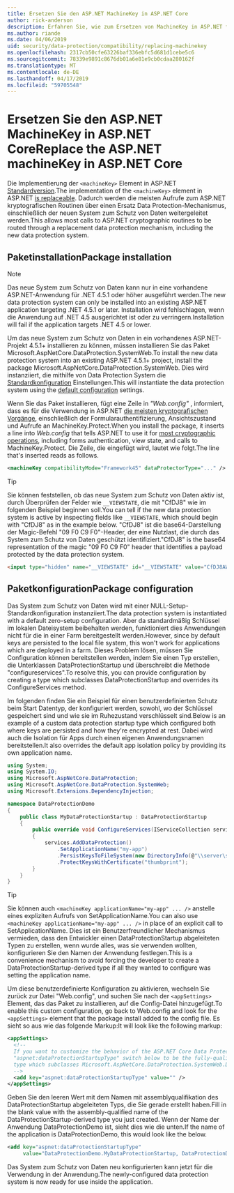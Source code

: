 ```yaml
---
title: Ersetzen Sie den ASP.NET MachineKey in ASP.NET Core
author: rick-anderson
description: Erfahren Sie, wie zum Ersetzen von MachineKey in ASP.NET für die Verwendung eines Systems, neue und sicherer Daten Schutz zu ermöglichen.
ms.author: riande
ms.date: 04/06/2019
uid: security/data-protection/compatibility/replacing-machinekey
ms.openlocfilehash: 2317cb50cfe63226baf336ebfc5d681d1cebe5c6
ms.sourcegitcommit: 78339e9891c8676db01a6e81e9cb0cdaa280162f
ms.translationtype: MT
ms.contentlocale: de-DE
ms.lasthandoff: 04/17/2019
ms.locfileid: "59705548"
---
```

# <a name="replace-the-aspnet-machinekey-in-aspnet-core"></a><span data-ttu-id="8c2f9-103">Ersetzen Sie den ASP.NET MachineKey in ASP.NET Core</span><span class="sxs-lookup"><span data-stu-id="8c2f9-103">Replace the ASP.NET machineKey in ASP.NET Core</span></span>

<a name="compatibility-replacing-machinekey"></a>

<span data-ttu-id="8c2f9-104">Die Implementierung der `<machineKey>` Element in ASP.NET [Standardversion](https://blogs.msdn.microsoft.com/webdev/2012/10/23/cryptographic-improvements-in-asp-net-4-5-pt-2/).</span><span class="sxs-lookup"><span data-stu-id="8c2f9-104">The implementation of the `<machineKey>` element in ASP.NET [is replaceable](https://blogs.msdn.microsoft.com/webdev/2012/10/23/cryptographic-improvements-in-asp-net-4-5-pt-2/).</span></span> <span data-ttu-id="8c2f9-105">Dadurch werden die meisten Aufrufe zum ASP.NET kryptografischen Routinen über einen Ersatz Data Protection-Mechanismus, einschließlich der neuen System zum Schutz von Daten weitergeleitet werden.</span><span class="sxs-lookup"><span data-stu-id="8c2f9-105">This allows most calls to ASP.NET cryptographic routines to be routed through a replacement data protection mechanism, including the new data protection system.</span></span>

## <a name="package-installation"></a><span data-ttu-id="8c2f9-106">Paketinstallation</span><span class="sxs-lookup"><span data-stu-id="8c2f9-106">Package installation</span></span>

> [!NOTE]
> <span data-ttu-id="8c2f9-107">Das neue System zum Schutz von Daten kann nur in eine vorhandene ASP.NET-Anwendung für .NET 4.5.1 oder höher ausgeführt werden.</span><span class="sxs-lookup"><span data-stu-id="8c2f9-107">The new data protection system can only be installed into an existing ASP.NET application targeting .NET 4.5.1 or later.</span></span> <span data-ttu-id="8c2f9-108">Installation wird fehlschlagen, wenn die Anwendung auf .NET 4.5 ausgerichtet ist oder zu verringern.</span><span class="sxs-lookup"><span data-stu-id="8c2f9-108">Installation will fail if the application targets .NET 4.5 or lower.</span></span>

<span data-ttu-id="8c2f9-109">Um das neue System zum Schutz von Daten in ein vorhandenes ASP.NET-Projekt 4.5.1+ installieren zu können, müssen installieren Sie das Paket Microsoft.AspNetCore.DataProtection.SystemWeb.</span><span class="sxs-lookup"><span data-stu-id="8c2f9-109">To install the new data protection system into an existing ASP.NET 4.5.1+ project, install the package Microsoft.AspNetCore.DataProtection.SystemWeb.</span></span> <span data-ttu-id="8c2f9-110">Dies wird instanziiert, die mithilfe von Data Protection System die [Standardkonfiguration](xref:security/data-protection/configuration/default-settings) Einstellungen.</span><span class="sxs-lookup"><span data-stu-id="8c2f9-110">This will instantiate the data protection system using the [default configuration](xref:security/data-protection/configuration/default-settings) settings.</span></span>

<span data-ttu-id="8c2f9-111">Wenn Sie das Paket installieren, fügt eine Zeile in *"Web.config"* , informiert, dass es für die Verwendung in ASP.NET [die meisten kryptografischen Vorgänge](https://blogs.msdn.microsoft.com/webdev/2012/10/23/cryptographic-improvements-in-asp-net-4-5-pt-2/), einschließlich der Formularauthentifizierung, Ansichtszustand und Aufrufe an MachineKey.Protect.</span><span class="sxs-lookup"><span data-stu-id="8c2f9-111">When you install the package, it inserts a line into *Web.config* that tells ASP.NET to use it for [most cryptographic operations](https://blogs.msdn.microsoft.com/webdev/2012/10/23/cryptographic-improvements-in-asp-net-4-5-pt-2/), including forms authentication, view state, and calls to MachineKey.Protect.</span></span> <span data-ttu-id="8c2f9-112">Die Zeile, die eingefügt wird, lautet wie folgt.</span><span class="sxs-lookup"><span data-stu-id="8c2f9-112">The line that's inserted reads as follows.</span></span>

```xml
<machineKey compatibilityMode="Framework45" dataProtectorType="..." />
```

>[!TIP]
> <span data-ttu-id="8c2f9-113">Sie können feststellen, ob das neue System zum Schutz von Daten aktiv ist, durch Überprüfen der Felder wie `__VIEWSTATE`, die mit "CfDJ8" wie im folgenden Beispiel beginnen soll.</span><span class="sxs-lookup"><span data-stu-id="8c2f9-113">You can tell if the new data protection system is active by inspecting fields like `__VIEWSTATE`, which should begin with "CfDJ8" as in the example below.</span></span> <span data-ttu-id="8c2f9-114">"CfDJ8" ist die base64-Darstellung der Magic-Befehl "09 F0 C9 F0"-Header, der eine Nutzlast, die durch das System zum Schutz von Daten geschützt identifiziert.</span><span class="sxs-lookup"><span data-stu-id="8c2f9-114">"CfDJ8" is the base64 representation of the magic "09 F0 C9 F0" header that identifies a payload protected by the data protection system.</span></span>

```html
<input type="hidden" name="__VIEWSTATE" id="__VIEWSTATE" value="CfDJ8AWPr2EQPTBGs3L2GCZOpk...">
```

## <a name="package-configuration"></a><span data-ttu-id="8c2f9-115">Paketkonfiguration</span><span class="sxs-lookup"><span data-stu-id="8c2f9-115">Package configuration</span></span>

<span data-ttu-id="8c2f9-116">Das System zum Schutz von Daten wird mit einer NULL-Setup-Standardkonfiguration instanziiert.</span><span class="sxs-lookup"><span data-stu-id="8c2f9-116">The data protection system is instantiated with a default zero-setup configuration.</span></span> <span data-ttu-id="8c2f9-117">Aber da standardmäßig Schlüssel im lokalen Dateisystem beibehalten werden, funktioniert dies Anwendungen nicht für die in einer Farm bereitgestellt werden.</span><span class="sxs-lookup"><span data-stu-id="8c2f9-117">However, since by default keys are persisted to the local file system, this won't work for applications which are deployed in a farm.</span></span> <span data-ttu-id="8c2f9-118">Dieses Problem lösen, müssen Sie Configuration können bereitstellen werden, indem Sie einen Typ erstellen, die Unterklassen DataProtectionStartup und überschreibt die Methode "configureservices".</span><span class="sxs-lookup"><span data-stu-id="8c2f9-118">To resolve this, you can provide configuration by creating a type which subclasses DataProtectionStartup and overrides its ConfigureServices method.</span></span>

<span data-ttu-id="8c2f9-119">Im folgenden finden Sie ein Beispiel für einen benutzerdefinierten Schutz beim Start Datentyp, der konfiguriert werden, sowohl, wo der Schlüssel gespeichert sind und wie sie im Ruhezustand verschlüsselt sind.</span><span class="sxs-lookup"><span data-stu-id="8c2f9-119">Below is an example of a custom data protection startup type which configured both where keys are persisted and how they're encrypted at rest.</span></span> <span data-ttu-id="8c2f9-120">Dabei wird auch die Isolation für Apps durch einen eigenen Anwendungsnamen bereitstellen.</span><span class="sxs-lookup"><span data-stu-id="8c2f9-120">It also overrides the default app isolation policy by providing its own application name.</span></span>

```csharp
using System;
using System.IO;
using Microsoft.AspNetCore.DataProtection;
using Microsoft.AspNetCore.DataProtection.SystemWeb;
using Microsoft.Extensions.DependencyInjection;

namespace DataProtectionDemo
{
    public class MyDataProtectionStartup : DataProtectionStartup
    {
        public override void ConfigureServices(IServiceCollection services)
        {
            services.AddDataProtection()
                .SetApplicationName("my-app")
                .PersistKeysToFileSystem(new DirectoryInfo(@"\\server\share\myapp-keys\"))
                .ProtectKeysWithCertificate("thumbprint");
        }
    }
}
```

>[!TIP]
> <span data-ttu-id="8c2f9-121">Sie können auch `<machineKey applicationName="my-app" ... />` anstelle eines expliziten Aufrufs von SetApplicationName.</span><span class="sxs-lookup"><span data-stu-id="8c2f9-121">You can also use `<machineKey applicationName="my-app" ... />` in place of an explicit call to SetApplicationName.</span></span> <span data-ttu-id="8c2f9-122">Dies ist ein Benutzerfreundlicher Mechanismus vermieden, dass den Entwickler einen DataProtectionStartup abgeleiteten Typen zu erstellen, wenn wurde alles, was sie verwenden wollten, konfigurieren Sie den Namen der Anwendung festlegen.</span><span class="sxs-lookup"><span data-stu-id="8c2f9-122">This is a convenience mechanism to avoid forcing the developer to create a DataProtectionStartup-derived type if all they wanted to configure was setting the application name.</span></span>

<span data-ttu-id="8c2f9-123">Um diese benutzerdefinierte Konfiguration zu aktivieren, wechseln Sie zurück zur Datei "Web.config", und suchen Sie nach der `<appSettings>` Element, das das Paket zu installieren, auf die Config-Datei hinzugefügt.</span><span class="sxs-lookup"><span data-stu-id="8c2f9-123">To enable this custom configuration, go back to Web.config and look for the `<appSettings>` element that the package install added to the config file.</span></span> <span data-ttu-id="8c2f9-124">Es sieht so aus wie das folgende Markup:</span><span class="sxs-lookup"><span data-stu-id="8c2f9-124">It will look like the following markup:</span></span>

```xml
<appSettings>
  <!--
  If you want to customize the behavior of the ASP.NET Core Data Protection stack, set the
  "aspnet:dataProtectionStartupType" switch below to be the fully-qualified name of a
  type which subclasses Microsoft.AspNetCore.DataProtection.SystemWeb.DataProtectionStartup.
  -->
  <add key="aspnet:dataProtectionStartupType" value="" />
</appSettings>
```

<span data-ttu-id="8c2f9-125">Geben Sie den leeren Wert mit dem Namen mit assemblyqualifikation des DataProtectionStartup abgeleiteten Typs, die Sie gerade erstellt haben.</span><span class="sxs-lookup"><span data-stu-id="8c2f9-125">Fill in the blank value with the assembly-qualified name of the DataProtectionStartup-derived type you just created.</span></span> <span data-ttu-id="8c2f9-126">Wenn der Name der Anwendung DataProtectionDemo ist, sieht dies wie die unten.</span><span class="sxs-lookup"><span data-stu-id="8c2f9-126">If the name of the application is DataProtectionDemo, this would look like the below.</span></span>

```xml
<add key="aspnet:dataProtectionStartupType"
     value="DataProtectionDemo.MyDataProtectionStartup, DataProtectionDemo" />
```

<span data-ttu-id="8c2f9-127">Das System zum Schutz von Daten neu konfigurierten kann jetzt für die Verwendung in der Anwendung.</span><span class="sxs-lookup"><span data-stu-id="8c2f9-127">The newly-configured data protection system is now ready for use inside the application.</span></span>
